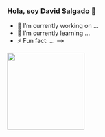 ### Hola, soy David Salgado 👋

- 🔭 I’m currently working on ...
- 🌱 I’m currently learning ...
- ⚡ Fun fact: ...
-->

<div>
  <img height="180em" src="https://images.app.goo.gl/XyRS1mzx79roBmcPA" />
</div>
